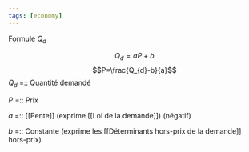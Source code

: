 ```yaml
---
tags: [economy] 
---
```


Formule $Q_d$

$$Q_d=aP+b$$
$$P=\frac{Q_{d}-b}{a}$$
$Q_d$ =:: Quantité demandé 
<!--SR:!2024-01-21,254,320-->
$P$ =:: Prix
<!--SR:!2023-04-22,46,292-->
$a$ =:: [[Pente]] (exprime [[Loi de la demande]]) (négatif)
<!--SR:!2023-06-26,97,310-->
$b$ =:: Constante (exprime les [[Déterminants hors-prix de la demande]] hors-prix)
<!--SR:!2023-06-05,24,252-->